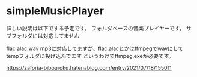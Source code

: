 # simpleMusicPlayer

詳しい説明は以下でする予定です。
フォルダベースの音楽プレイヤーです。
サブフォルダには対応してません

flac alac wav mp3に対応してますが、flac,alacとかはffmpegでwavにしてtempフォルダに投げ込んでます
というわけでffmpeg.exeが必要です。

https://zaforia-bibouroku.hatenablog.com/entry/2021/07/18/155011
